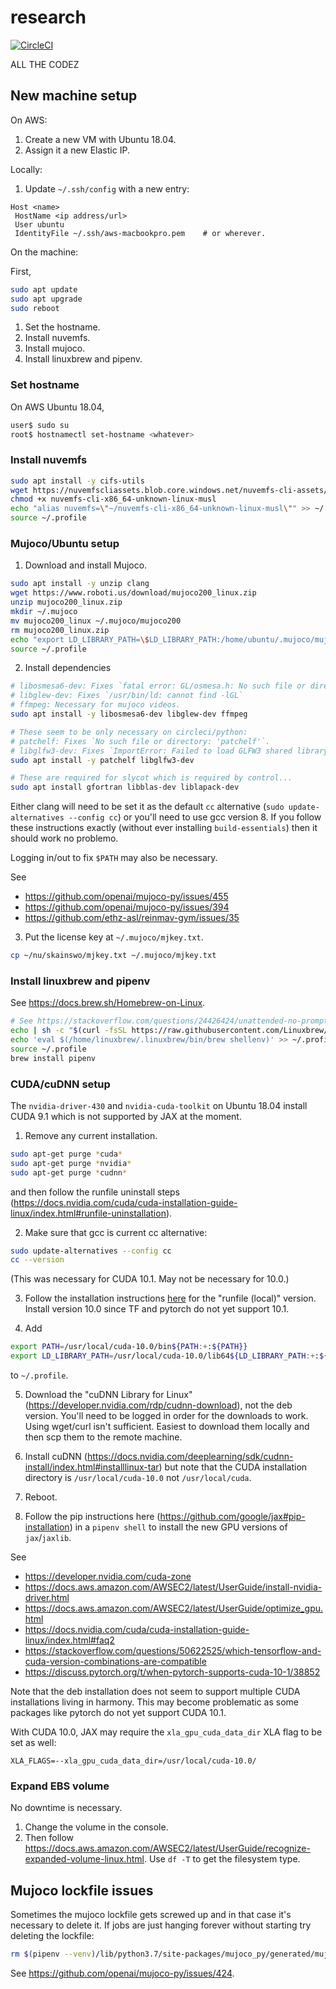 # research

[![CircleCI](https://circleci.com/gh/samuela/research.svg?style=svg&circle-token=8cdcd12f566758fdc366a319545cd8343551eb0f)](https://circleci.com/gh/samuela/research)

ALL THE CODEZ

## New machine setup

On AWS:

1. Create a new VM with Ubuntu 18.04.
2. Assign it a new Elastic IP.

Locally:

1. Update `~/.ssh/config` with a new entry:

```
Host <name>
 HostName <ip address/url>
 User ubuntu
 IdentityFile ~/.ssh/aws-macbookpro.pem    # or wherever.
```

On the machine:

First,

```bash
sudo apt update
sudo apt upgrade
sudo reboot
```

1. Set the hostname.
2. Install nuvemfs.
3. Install mujoco.
4. Install linuxbrew and pipenv.

### Set hostname

On AWS Ubuntu 18.04,

```bash
user$ sudo su
root$ hostnamectl set-hostname <whatever>
```

### Install nuvemfs

```bash
sudo apt install -y cifs-utils
wget https://nuvemfscliassets.blob.core.windows.net/nuvemfs-cli-assets/stable/nuvemfs-cli-x86_64-unknown-linux-musl
chmod +x nuvemfs-cli-x86_64-unknown-linux-musl
echo "alias nuvemfs=\"~/nuvemfs-cli-x86_64-unknown-linux-musl\"" >> ~/.profile
source ~/.profile
```

### Mujoco/Ubuntu setup

1. Download and install Mujoco.

```bash
sudo apt install -y unzip clang
wget https://www.roboti.us/download/mujoco200_linux.zip
unzip mujoco200_linux.zip
mkdir ~/.mujoco
mv mujoco200_linux ~/.mujoco/mujoco200
rm mujoco200_linux.zip
echo "export LD_LIBRARY_PATH=\$LD_LIBRARY_PATH:/home/ubuntu/.mujoco/mujoco200/bin" >> ~/.profile
source ~/.profile
```

2. Install dependencies

```bash
# libosmesa6-dev: Fixes `fatal error: GL/osmesa.h: No such file or directory`
# libglew-dev: Fixes `/usr/bin/ld: cannot find -lGL`
# ffmpeg: Necessary for mujoco videos.
sudo apt install -y libosmesa6-dev libglew-dev ffmpeg

# These seem to be only necessary on circleci/python:
# patchelf: Fixes `No such file or directory: 'patchelf'`.
# libglfw3-dev: Fixes `ImportError: Failed to load GLFW3 shared library.`.
sudo apt install -y patchelf libglfw3-dev

# These are required for slycot which is required by control...
sudo apt install gfortran libblas-dev liblapack-dev
```

Either clang will need to be set it as the default `cc` alternative (`sudo update-alternatives --config cc`) or you'll need to use gcc version 8. If you follow these instructions exactly (without ever installing `build-essentials`) then it should work no problemo.

Logging in/out to fix `$PATH` may also be necessary.

See

- https://github.com/openai/mujoco-py/issues/455
- https://github.com/openai/mujoco-py/issues/394
- https://github.com/ethz-asl/reinmav-gym/issues/35

3. Put the license key at `~/.mujoco/mjkey.txt`.

```bash
cp ~/nu/skainswo/mjkey.txt ~/.mujoco/mjkey.txt
```

### Install linuxbrew and pipenv

See https://docs.brew.sh/Homebrew-on-Linux.

```bash
# See https://stackoverflow.com/questions/24426424/unattended-no-prompt-homebrew-installation-using-expect.
echo | sh -c "$(curl -fsSL https://raw.githubusercontent.com/Linuxbrew/install/master/install.sh)"
echo 'eval $(/home/linuxbrew/.linuxbrew/bin/brew shellenv)' >> ~/.profile
source ~/.profile
brew install pipenv
```

### CUDA/cuDNN setup

The `nvidia-driver-430` and `nvidia-cuda-toolkit` on Ubuntu 18.04 install CUDA 9.1 which is not supported by JAX at the moment.

1. Remove any current installation.

```bash
sudo apt-get purge *cuda*
sudo apt-get purge *nvidia*
sudo apt-get purge *cudnn*
```

and then follow the runfile uninstall steps (https://docs.nvidia.com/cuda/cuda-installation-guide-linux/index.html#runfile-uninstallation).

2. Make sure that gcc is current cc alternative:

```bash
sudo update-alternatives --config cc
cc --version
```

(This was necessary for CUDA 10.1. May not be necessary for 10.0.)

3. Follow the installation instructions [here](https://developer.nvidia.com/cuda-downloads) for the "runfile (local)" version. Install version 10.0 since TF and pytorch do not yet support 10.1.

4. Add

```bash
export PATH=/usr/local/cuda-10.0/bin${PATH:+:${PATH}}
export LD_LIBRARY_PATH=/usr/local/cuda-10.0/lib64${LD_LIBRARY_PATH:+:${LD_LIBRARY_PATH}}
```

to `~/.profile`.

5. Download the "cuDNN Library for Linux" (https://developer.nvidia.com/rdp/cudnn-download), not the deb version. You'll need to be logged in order for the downloads to work. Using wget/curl isn't sufficient. Easiest to download them locally and then scp them to the remote machine.

6. Install cuDNN (https://docs.nvidia.com/deeplearning/sdk/cudnn-install/index.html#installlinux-tar) but note that the CUDA installation directory is `/usr/local/cuda-10.0` not `/usr/local/cuda`.

7. Reboot.

8. Follow the pip instructions here (https://github.com/google/jax#pip-installation) in a `pipenv shell` to install the new GPU versions of `jax`/`jaxlib`.

See

- https://developer.nvidia.com/cuda-zone
- https://docs.aws.amazon.com/AWSEC2/latest/UserGuide/install-nvidia-driver.html
- https://docs.aws.amazon.com/AWSEC2/latest/UserGuide/optimize_gpu.html
- https://docs.nvidia.com/cuda/cuda-installation-guide-linux/index.html#faq2
- https://stackoverflow.com/questions/50622525/which-tensorflow-and-cuda-version-combinations-are-compatible
- https://discuss.pytorch.org/t/when-pytorch-supports-cuda-10-1/38852

Note that the deb installation does not seem to support multiple CUDA installations living in harmony. This may become problematic as some packages like pytorch do not yet support CUDA 10.1.

With CUDA 10.0, JAX may require the `xla_gpu_cuda_data_dir` XLA flag to be set as well:

```
XLA_FLAGS=--xla_gpu_cuda_data_dir=/usr/local/cuda-10.0/
```

### Expand EBS volume

No downtime is necessary.

1. Change the volume in the console.
2. Then follow https://docs.aws.amazon.com/AWSEC2/latest/UserGuide/recognize-expanded-volume-linux.html. Use `df -T` to get the filesystem type.

## Mujoco lockfile issues

Sometimes the mujoco lockfile gets screwed up and in that case it's necessary to delete it. If jobs are just hanging forever without starting try deleting the lockfile:

```bash
rm $(pipenv --venv)/lib/python3.7/site-packages/mujoco_py/generated/mujocopy-buildlock.lock
```

See https://github.com/openai/mujoco-py/issues/424.
